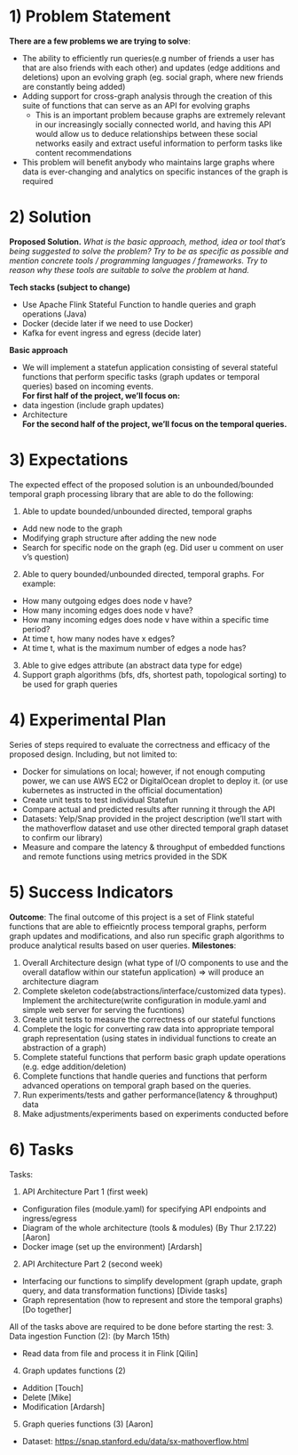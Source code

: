 # 1) Problem Statement
**There are a few problems we are trying to solve**:

* The ability to efficiently run queries(e.g number of friends a user has that are also friends with each other) and updates (edge additions and deletions) upon an evolving graph (eg. social graph, where new friends are constantly being added)
* Adding support for cross-graph analysis through the creation of this suite of functions that can serve as an API for evolving graphs
    * This is an important problem because graphs are extremely relevant in our increasingly socially connected world, and having this API would allow us to deduce relationships between these social networks easily and extract useful information to perform tasks like content recommendations
* This problem will benefit anybody who maintains large graphs where data is ever-changing and analytics on specific instances of the graph is required

# 2) Solution
**Proposed Solution.**
_What is the basic approach, method, idea or tool that’s being suggested to solve the problem? Try to be as specific as possible and mention concrete tools / programming languages / frameworks. Try to reason why these tools are suitable to solve the problem at hand._

**Tech stacks (subject to change)**<br />
- Use Apache Flink Stateful Function to handle queries and graph operations (Java)<br />
- Docker (decide later if we need to use Docker)<br />
- Kafka for event ingress and egress (decide later)<br />

**Basic approach**<br />
- We will implement a statefun application consisting of several stateful functions that perform specific tasks (graph updates or temporal queries) based on incoming events.<br />
**For first half of the project, we’ll focus on:<br />**
- data ingestion (include graph updates)<br />
- Architecture<br />
**For the second half of the project, we’ll focus on the temporal queries.<br />**
# 3) Expectations

The expected effect of the proposed solution is an unbounded/bounded temporal graph processing library that are able to do the following:

1. Able to update bounded/unbounded directed, temporal graphs
 - Add new node to the graph
 - Modifying graph structure after adding the new node
 - Search for specific node on the graph (eg. Did user u comment on user v’s question)
2. Able to query bounded/unbounded directed, temporal graphs. For example:
 - How many outgoing edges does node v have?
 - How many incoming edges does node v have?
 - How many incoming edges does node v have within a specific time period?
 - At time t, how many nodes have x edges?
 - At time t, what is the maximum number of edges a node has?
3. Able to give edges attribute (an abstract data type for edge)
4. Support graph algorithms (bfs, dfs, shortest path, topological sorting) to be used for graph queries


# 4) Experimental Plan

Series of steps required to evaluate the correctness and efficacy of the proposed design. Including, but not limited to:
- Docker for simulations on local; however, if not enough computing power, we can use AWS EC2 or DigitalOcean droplet to deploy it. (or use kubernetes as instructed in the official documentation)
- Create unit tests to test individual Statefun
- Compare actual and predicted results after running it through the API
- Datasets: Yelp/Snap provided in the project description (we’ll start with the mathoverflow dataset and use other directed temporal graph dataset to confirm our library)
- Measure and compare the latency & throughput of embedded functions and remote functions using metrics provided in the SDK


# 5) Success Indicators
__Outcome__:
The final outcome of this project is a set of Flink stateful functions that are able to effieicntly process temporal graphs, perform graph updates and modifications, and also run specific graph algorithms to produce analytical results based on user queries.
__Milestones__:
1. Overall Architecture design (what type of I/O components to use and the overall dataflow within our statefun application) => will produce an architecture diagram
2. Complete skeleton code(abstractions/interface/customized data types). Implement the architecture(write configuration in module.yaml and simple web server for serving the fucntions)
3. Create unit tests to measure the correctness of our stateful functions
4. Complete the logic for converting raw data into appropriate temporal graph representation (using states in individual functions to create an abstraction of a graph)
5. Complete stateful functions that perform basic graph update operations (e.g. edge addition/deletion)
6. Complete functions that handle queries and functions that perform advanced operations on temporal graph based on the queries.
7. Run experiments/tests and gather performance(latency & throughput) data
8. Make adjustments/experiments based on experiments conducted before

# 6) Tasks
Tasks:
1. API Architecture Part 1 (first week)
  - Configuration files (module.yaml) for specifying API endpoints and ingress/egress
  - Diagram of the whole architecture (tools & modules) (By Thur 2.17.22) [Aaron]
  - Docker image (set up the environment) [Ardarsh]
2. API Architecture Part 2 (second week)
  - Interfacing our functions to simplify development (graph update, graph query, and data transformation functions) [Divide tasks]
  - Graph representation (how to represent and store the temporal graphs) [Do together]

All of the tasks above are required to be done before starting the rest:
3. Data ingestion Function (2): (by March 15th)
  - Read data from file and process it in Flink [Qilin]
4. Graph updates functions (2)
  - Addition [Touch]
  - Delete [Mike]
  - Modification [Ardarsh]
5. Graph queries functions (3) [Aaron]
  - Dataset: https://snap.stanford.edu/data/sx-mathoverflow.html

